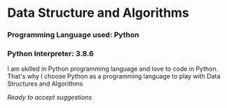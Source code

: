 # Data Structure  and Algorithms

### Programming Language used: Python
### Python Interpreter: 3.8.6

I am skilled in Python programming language and love to code in Python. That's why I choose Python as a programming language to play with Data Structures and Algorithms

*Ready to accept suggestions*